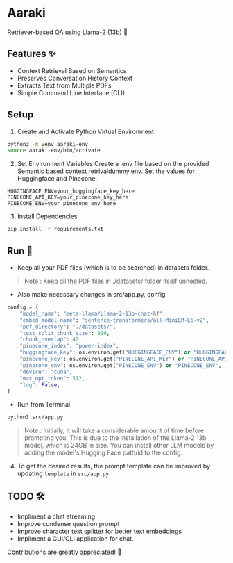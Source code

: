 # Aaraki 
Retriever-based QA using Llama-2 (13b) 👾

## Features ✨
- Context Retrieval Based on Semantics 
- Preserves Conversation History Context
- Extracts Text from Multiple PDFs
- Simple Command Line Interface (CLI)

## Setup

1. Create and Activate Python Virtual Environment
```bash
python3 -m venv aaraki-env
source aaraki-env/bin/activate
```

2. Set Environment Variables
Create a .env file based on the provided Semantic based context retrivaldummy.env. Set the values for Huggingface and Pinecone.
```env
HUGGINGFACE_ENV=your_huggingface_key_here
PINECONE_API_KEY=your_pinecone_key_here
PINECONE_ENV=your_pinecone_env_here
```

3. Install Dependencies
```bash
pip install -r requirements.txt
```

## Run 🚀
- Keep all your PDF files (which is to be searched) in datasets folder.
> Note : Keep all the PDF files in ./datasets/ folder itself unnested.

- Also make necessary changes in src/app.py, config

```python
config = {
    "model_name": "meta-llama/Llama-2-13b-chat-hf",
    "embed_model_name": "sentence-transformers/all-MiniLM-L6-v2",
    "pdf_directory": "./datasets/",
    "text_split_chunk_size": 800,
    "chunk_overlap": 40,
    "pinecone_index": "power-index",
    "huggingface_key": os.environ.get("HUGGINGFACE_ENV") or "HUGGINGFACE_ENV",
    "pinecone_key": os.environ.get("PINECONE_API_KEY") or "PINECONE_API_KEY",
    "pinecone_env": os.environ.get("PINECONE_ENV") or "PINECONE_ENV",
    "device": "cuda",
    "max_opt_token": 512,
    "log": False,
}
```

- Run from Terminal

```bash
python3 src/app.py 
```

> Note : Initially, it will take a considerable amount of time before prompting you. This is due to the installation of the Llama-2 13b model, which is 24GB in size. You can install other LLM models by adding the model's Hugging Face path/id to the config.

4. To get the desired results, the prompt template can be improved by updating `template` in `src/app.py`

## TODO 🛠️
- Impliment a chat streaming
- Improve condense question prompt
- Improve character text splitter for better text embeddings
- Impliment a GUI/CLI application for chat.

Contributions are greatly appreciated! 🙌